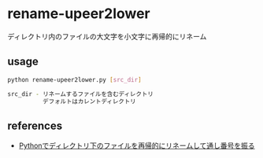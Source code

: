# rename-upeer2lower

ディレクトリ内のファイルの大文字を小文字に再帰的にリネーム

## usage

```sh
python rename-upeer2lower.py [src_dir]
```

```sh
src_dir - リネームするファイルを含むディレクトリ
          デフォルトはカレントディレクトリ
```

## references

- [Pythonでディレクトリ下のファイルを再帰的にリネームして通し番号を振る](https://www.hobochuritsu.com/entry/2019/02/16/220000)
